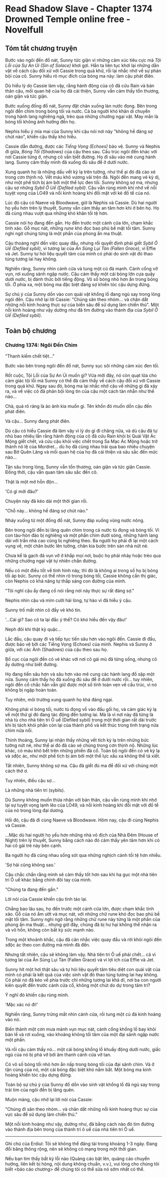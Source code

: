 # Read Shadow Slave - Chapter 1374 Drowned Temple online free - Novelfull

## Tóm tắt chương truyện

Bước vào ngôi đền đổ nát, Sunny tức giận vì những cảm xúc tiêu cực mà *Tội Lỗi của Sự An Ủi (Sin of Solace)* khơi gợi. Hắn ta liên tục khơi lại những dằn vặt về cách cậu đối xử với Cassie trong quá khứ, rồi lại nhắc nhở về sự phản bội của cô. Sunny hiểu rõ mục đích của bóng ma này: làm cậu phát điên.

Dù hiểu lý do Cassie làm vậy, rằng hành động của cô đã cứu Rain và bản thân cậu, mối quan hệ của họ đã cải thiện, Sunny vẫn cảm thấy tổn thương, oán giận và tức giận.

Bước xuống đống đổ nát, Sunny đặt chân xuống làn nước đọng. Bên trong ngôi đền chìm trong bóng tối và nước. Cả ba người khó khăn di chuyển trong hành lang nghiêng ngả, trèo qua những chướng ngại vật. May mắn là bóng tối không ảnh hưởng đến họ.

Nephis hiểu ý mỉa mai của Sunny khi cậu nói nơi này "không hề đáng sợ chút nào", khiến cậu thấy khó hiểu.

Cassie dẫn đường, được các *Tiếng Vọng (Echoes)* bảo vệ. Sunny và Nephis đi giữa, *Bóng Tối (Shadows)* của cậu theo sau. Cấu trúc ngôi đền khác với nơi Cassie từng ở, nhưng cô vẫn biết đường. Họ đi sâu vào mê cung hành lang. Sunny cảm thấy mình đã xuống đủ sâu để ở dưới nước.

Xung quanh họ là những dấu vết kỳ lạ trên tường, như thể ai đó đã cào xé trong cơn thịnh nộ. Vết máu khô vương vãi trên đá. Ngôi đền mang vẻ kỳ dị, như một phế tích bị ám bởi một thế lực đen tối. Sunny không sợ ma, nhưng cậu sợ những *Sybil Ô Uế (Defiled sybil)*. Cậu vẫn rùng mình khi nhớ về nỗi tuyệt vọng của LO49 và nỗi kinh hoàng khi đối mặt với kẻ đồ tể của nó.

Lúc đó cậu có Naeve và Bloodwave, giờ là Nephis và Cassie. Dù hai người họ yếu hơn trên lý thuyết, Sunny vẫn cảm thấy an tâm hơn khi ở bên họ. Họ đã cùng nhau vượt qua những khó khăn tồi tệ hơn.

Cassie nói họ đang đến gần. Họ đến trước một cánh cửa lớn, chạm khắc tinh xảo. Gỗ mục nát, những *rune* khó đọc bao phủ bề mặt tối tăm. Sunny nghi ngờ chúng từng là một phần của phong ấn ma thuật.

Cậu thoáng nghĩ đến việc quay đầu, nhưng rồi quyết định phải giết *Sybil Ô Uế (Defiled sybil)*, vì tương lai của *Ân Sủng Lụi Tàn (Fallen Grace)*, vì Effie và Jet. Sunny tự hỏi liệu quyết tâm của mình có phải do sinh vật đó thao túng tương lai hay không.

Nghiến răng, Sunny nhìn cánh cửa và tung một cú đá mạnh. Cánh cổng vỡ vụn, rơi xuống sảnh ngập nước. Cậu cảm thấy một cái bóng lớn cựa quậy dưới nước, bị đánh thức bởi tiếng động. Vô số bóng nhỏ hơn ẩn trong bóng tối. Ở phía xa, một bóng ma đặc biệt đáng sợ khiến tóc cậu dựng đứng.

Sự chú ý của Sunny dồn vào con quái vật khổng lồ đang ngủ say trong lòng ngôi đền. Cậu nhớ lại lời Cassie: "Chúng săn theo nhóm... và chăn dắt những nỗi kinh hoàng thực sự của biển sâu để sử dụng làm chiến thú". Một nỗi kinh hoàng như vậy dường như đã tìm đường vào thánh địa của *Sybil Ô Uế (Defiled sybil)*.

## Toàn bộ chương

### Chương 1374: Ngôi Đền Chìm

"Thanh kiếm chết tiệt..."

Bước vào bên trong ngôi đền đổ nát, Sunny sục sôi những cảm xúc đen tối.

Rốt cuộc, Tội Lỗi của Sự An Ủi muốn gì? Vừa mới đây, nó còn quạt lửa cho cảm giác tội lỗi mà Sunny có thể đã cảm thấy về cách cậu đối xử với Cassie trong quá khứ. Ngay sau đó, bóng ma lại nhắc nhở cậu về những gì đã xảy ra, và về việc cô đã phản bội lòng tin của cậu một cách tàn nhẫn như thế nào...

Chà, quá rõ ràng là ảo ảnh kia muốn gì. Tên khốn đó muốn dồn cậu đến phát điên.

Và cậu... Sunny đang phát điên.

Dù cậu có hiểu Cassie đã làm vậy vì lý do gì đi chăng nữa, và dù cậu đã tự nhủ bao nhiêu lần rằng hành động của cô đã cứu Rain khỏi bị Quái Vật Ác Mộng giết chết, và cứu cậu khỏi việc chết trong Sa Mạc Ác Mộng hoặc trở thành nô lệ của Mordret... dù họ đã cùng nhau trải qua bao nhiêu chuyện sau Bờ Quên Lãng và mối quan hệ của họ đã cải thiện và sâu sắc đến mức nào...

Tận sâu trong lòng, Sunny vẫn tổn thương, oán giận và tức giận Cassie. Đồng thời, cậu vẫn quan tâm sâu sắc đến cô.

Thật là một mớ hỗn độn...

'Có gì mới đâu?'

Chuyện này đã kéo dài một thời gian rồi.

"Chỗ này... không hề đáng sợ chút nào."

Nhảy xuống từ một đống đổ nát, Sunny đáp xuống vũng nước nông.

Bên trong ngôi đền bị lãng quên chìm trong cả nước tù đọng và bóng tối. Vì con tàu-hòn đảo bị nghiêng và một phần chìm dưới sóng, những hành lang dài với trần nhà cao cũng bị nghiêng theo. Ba người họ phải đi lại một cách vụng về, một chân bước lên tường, chân kia bước trên sàn nhà nứt nẻ.

Chưa kể là gạch đá vụn vỡ ở khắp mọi nơi, buộc họ phải nhảy hoặc trèo qua những chướng ngại vật tự nhiên chắn đường.

Nếu có một điều tốt về tình hình này, thì đó là không ai trong số họ bị bóng tối áp bức. Sunny có thể nhìn rõ trong bóng tối, Cassie không cần thị giác, còn Nephis có khả năng tự thắp sáng con đường của mình.

"Tôi nghĩ cậu ấy đang cố nói rằng nơi này thực sự rất đáng sợ."

Nephis nhìn cậu và mỉm cười hài lòng, tự hào vì đã hiểu ý cậu.

Sunny trố mắt nhìn cô đầy vẻ khó tin.

'...Cái gì? Sao cô ta lại đắc ý thế? Có khó hiểu đến vậy đâu!'

Neph đôi khi thật kỳ quặc...

Lắc đầu, cậu quay đi và tiếp tục tiến sâu hơn vào ngôi đền. Cassie đi đầu, được bảo vệ bởi các Tiếng Vọng (Echoes) của mình. Nephis và Sunny ở giữa, với các Ảnh (Shadows) của cậu theo sau họ.

Bố cục của ngôi đền có vẻ khác với nơi cô gái mù đã từng sống, nhưng cô ấy dường như biết đường.

Họ đang tiến sâu hơn và sâu hơn vào mê cung các hành lang đổ sập một nửa. Sunny cảm thấy họ đã xuống đủ sâu để ở dưới nước rồi... tuy nhiên, ngôi đền cổ chắc hẳn vẫn giữ được một số tính toàn vẹn về cấu trúc, vì nó không bị ngập hoàn toàn.

Tuy nhiên, môi trường xung quanh họ khá đáng ngại.

Không phải vì bóng tối, nước tù đọng vỗ vào đầu gối họ, và cảm giác kỳ lạ về một thứ gì đó đang tác động đến tương lai. Mà là vì nơi này đã từng là nhà tù cho nhà tiên tri Ô uế (Defiled sybil) trong một thời gian rất dài trước khi bị tách khỏi phần còn lại của thành phố và kết thúc trong tình trạng nửa chìm nửa nổi.

Thỉnh thoảng, Sunny lại nhận thấy những vết tích kỳ lạ trên những bức tường nứt nẻ, như thể ai đó đã cào xé chúng trong cơn thịnh nộ. Những lúc khác, có máu khô bết trên những phiến đá cổ. Toàn bộ ngôi đền có vẻ kỳ lạ và зđộc ác, như một phế tích bị ám bởi một thế lực xấu xa không thể tả xiết.

Tất nhiên, Sunny không sợ ma. Cậu đã giết đủ ma để đối xử với chúng một cách thờ ơ.

Tuy nhiên, điều cậu sợ...

Là những nhà tiên tri (sybils).

Dù Sunny không muốn thừa nhận với bản thân, cậu vẫn rùng mình khi nhớ lại sự tuyệt vọng lạnh lẽo của LO49, và nỗi kinh hoàng khi đối mặt với đồ tể của nó trong lòng đại dương.

Hồi đó, cậu đã đi cùng Naeve và Bloodwave. Hôm nay, cậu đi cùng Nephis và Cassie.

...Mặc dù hai người họ yếu hơn những nhà vô địch của Nhà Đêm (House of Night) trên lý thuyết, Sunny bằng cách nào đó cảm thấy yên tâm hơn khi có hai cô gái trẻ này bên cạnh.

Ba người họ đã cùng nhau sống sót qua những nghịch cảnh tồi tệ hơn nhiều.

'Sợ hãi cũng không sao.'

Cậu chắc chắn rằng mình sẽ cảm thấy tốt hơn sau khi hạ gục một nhà tiên tri Ô uế khác bằng chính đôi tay của mình.

"Chúng ta đang đến gần."

Lời nói của Cassie khiến cậu tỉnh táo lại.

Chẳng bao lâu sau, họ đến trước một cánh cửa lớn, được chạm khắc tinh xảo. Gỗ của nó ẩm ướt và mục nát, với những chữ rune khó đọc bao phủ bề mặt tối tăm. Sunny nghi ngờ rằng những chữ rune này từng là một phần của phong ấn ma thuật... nhưng giờ đây, chúng đã bị hư hại không thể nhận ra và vô hồn, không còn bất kỳ sức mạnh nào.

Trong một khoảnh khắc, cậu đã cân nhắc việc quay đầu và rời khỏi ngôi đền зđộc ác theo con đường mà mình đã đến.

Nhưng tất nhiên, cậu sẽ không làm vậy. Nhà tiên tri Ô uế phải chết... cả vì tương lai của Ân Sủng Lụi Tàn (Fallen Grace) và vì lợi ích của Effie và Jet.

Sunny hít một hơi thật sâu và tự hỏi liệu quyết tâm tiêu diệt con quái vật của mình có phải là kết quả của việc sinh vật đó thao túng tương lai hay không. Có phải nó đã kéo về phía trước chỉ những tương lai khả dĩ, nơi ba con người kiên quyết đến trước cánh cửa cổ, không một chút do dự trong tâm trí?

Ý nghĩ đó khiến cậu rùng mình.

'Mặc xác nó đi!'

Nghiến răng, Sunny trừng mắt nhìn cánh cửa, rồi tung một cú đá kinh hoàng vào nó.

Biến thành một cơn mưa mảnh vụn mục nát, cánh cổng khổng lồ bay khỏi bản lề và rơi xuống, vào khoảng không tối tăm của một đại sảnh ngập nước một phần.

Và rồi cậu cảm thấy nó... một cái bóng khổng lồ khuấy động dưới nước, giấc ngủ của nó bị phá vỡ bởi âm thanh cánh cửa vỡ tan.

Có vô số bóng tối nhỏ hơn ẩn nấp trong bóng tối của đại sảnh chìm. Và ở tận cùng của nó, một cái bóng đặc biệt khó nắm bắt. Một bóng ma kinh hoàng khiến tóc cậu dựng đứng.

Toàn bộ sự chú ý của Sunny đổ dồn vào sinh vật khổng lồ đã ngủ say trong trái tim của ngôi đền bị lãng quên.

Muộn màng, cậu nhớ lại lời nói của Cassie:

"Chúng đi săn theo nhóm... và chăn dắt những nỗi kinh hoàng thực sự của vực sâu để sử dụng làm chiến thú."

Một nỗi kinh hoàng như vậy, dường như, đã bằng cách nào đó tìm đường vào thánh địa bên trong của thành trì ô uế của nhà tiên tri Ô uế.

-----

Ghi chú của Erdiul: Tôi sẽ không thể đăng tải trong khoảng 1-3 ngày. Đang đổi băng thông rộng, nên sẽ không có mạng trong một thời gian.

Nếu bạn tìm thấy bất kỳ lỗi nào (Quảng cáo bật lên, quảng cáo chuyển hướng, liên kết bị hỏng, nội dung không chuẩn, v.v.), vui lòng cho chúng tôi biết <báo cáo chương> để chúng tôi có thể sửa nó sớm nhất có thể.